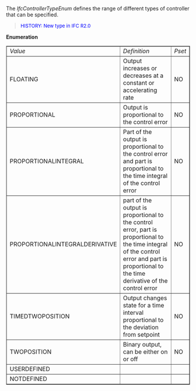 ﻿The _IfcControllerTypeEnum_ defines the range of different types of controller that can be specified.

> <font color="#0000FF" size="-1"> HISTORY: New type in IFC R2.0</font>
> 


**Enumeration**

<table border="1"> 
		<tr> 
		  <td><i>Value</i></td> 
		  <td><i>Definition</i></td> 
		  <td><i>Pset</i></td> 
		</tr> 
		<tr> 
		  <td>FLOATING</td> 
		  <td>Output increases or decreases at a constant or accelerating
			 rate</td> 
		  <td>NO</td> 
		</tr> 
		<tr> 
		  <td>PROPORTIONAL</td> 
		  <td>Output is proportional to the control error</td> 
		  <td>NO</td> 
		</tr> 
		<tr> 
		  <td>PROPORTIONALINTEGRAL</td> 
		  <td>Part of the output is proportional to the control error and part is
			 proportional to the time integral of the control error</td> 
		  <td>NO</td> 
		</tr> 
		<tr> 
		  <td>PROPORTIONALINTEGRALDERIVATIVE</td> 
		  <td>part of the output is proportional to the control error, part is
			 proportional to the time integral of the control error and part is proportional
			 to the time derivative of the control error</td> 
		  <td>NO</td> 
		</tr> 
		<tr> 
		  <td>TIMEDTWOPOSITION</td> 
		  <td>Output changes state for a time interval proportional to the
			 deviation from setpoint</td> 
		  <td>NO</td> 
		</tr> 
		<tr> 
		  <td>TWOPOSITION</td> 
		  <td>Binary output, can be either on or off</td> 
		  <td>NO</td> 
		</tr> 
		<tr> 
		  <td>USERDEFINED</td> 
		  <td></td> 
		  <td></td> 
		</tr> 
		<tr> 
		  <td>NOTDEFINED</td> 
		  <td></td> 
		  <td></td> 
		</tr> 
	 </table>
